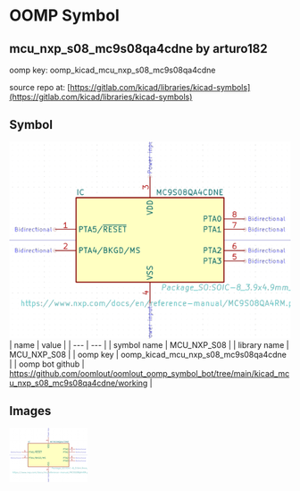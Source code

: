 # OOMP Symbol  
## mcu_nxp_s08_mc9s08qa4cdne  by arturo182  
  
oomp key: oomp_kicad_mcu_nxp_s08_mc9s08qa4cdne  
  
source repo at: [https://gitlab.com/kicad/libraries/kicad-symbols](https://gitlab.com/kicad/libraries/kicad-symbols)  
## Symbol  
  
[![working.png](working_600.png)](working.png)  
| name | value | 
| --- | --- | 
| symbol name | MCU_NXP_S08 | 
| library name | MCU_NXP_S08 | 
| oomp key | oomp_kicad_mcu_nxp_s08_mc9s08qa4cdne | 
| oomp bot github | https://github.com/oomlout/oomlout_oomp_symbol_bot/tree/main/kicad_mcu_nxp_s08_mc9s08qa4cdne/working | 
## Images  
  
[![working.png](working_140.png)](working.png)  
